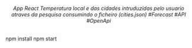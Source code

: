 <h6 align="center">
App React Temperatura local e das cidades intruduzidas pelo usuario atraves da pesquisa consumindo o ficheiro (cities.json) 
#Forecast
#API
#OpenApi
</h6>

npm install
npm start 
 

